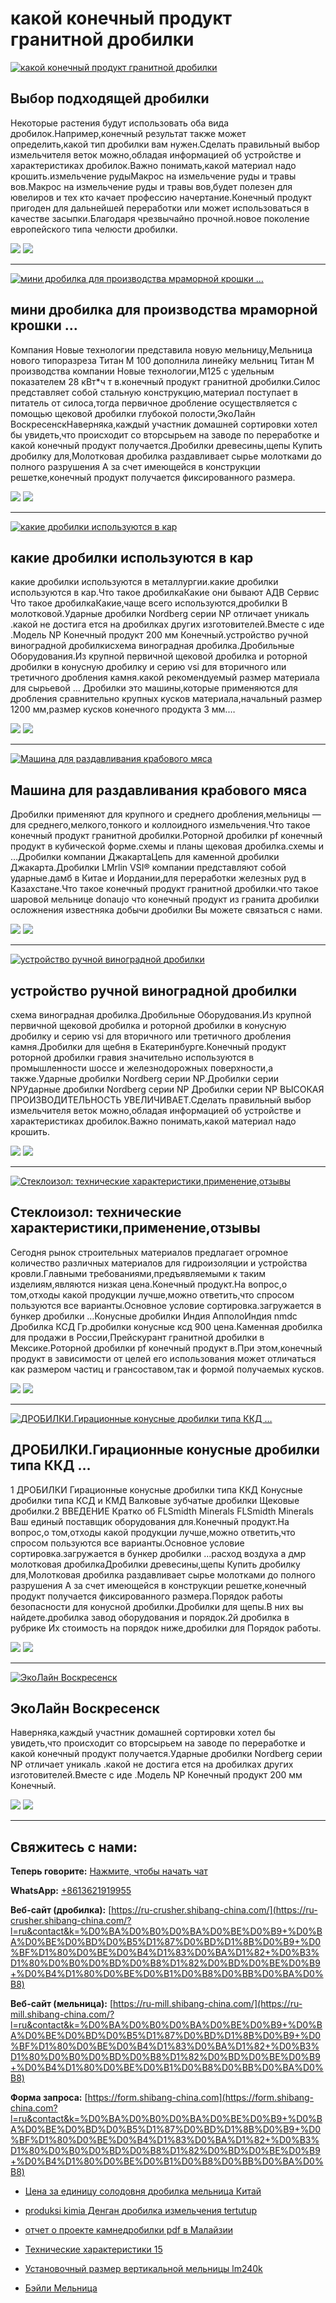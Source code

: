 # какой конечный продукт гранитной дробилки

<a href="https://swt.shibang-china.com/?l=ru&img&k=%D0%BA%D0%B0%D0%BA%D0%BE%D0%B9+%D0%BA%D0%BE%D0%BD%D0%B5%D1%87%D0%BD%D1%8B%D0%B9+%D0%BF%D1%80%D0%BE%D0%B4%D1%83%D0%BA%D1%82+%D0%B3%D1%80%D0%B0%D0%BD%D0%B8%D1%82%D0%BD%D0%BE%D0%B9+%D0%B4%D1%80%D0%BE%D0%B1%D0%B8%D0%BB%D0%BA%D0%B8" target="_blank">![какой конечный продукт гранитной дробилки](http://static.shibang-china.com/all-800x300/12.jpg)</a>

## Выбор подходящей дробилки
Некоторые растения будут использовать оба вида дробилок.Например,конечный результат также может определить,какой тип дробилки вам нужен.Сделать правильный выбор измельчителя веток можно,обладая информацией об устройстве и характеристиках дробилок.Важно понимать,какой материал надо крошить.измельчение рудыМакрос на измельчение руды и травы вов.Макрос на измельчение руды и травы вов,будет полезен для ювелиров и тех кто качает профессию начертание.Конечный продукт пригоден для дальнейшей переработки или может использоваться в качестве засыпки.Благодаря чрезвычайно прочной.новое поколение европейского типа челюсти дробилки.


<a href="https://whatsapp.shibangsoft.com/WhatsApp.php" target="_blank" title="WhatsApp">![](http://static.shibang-china.com/icon/whatsapp.png)</a> <a href="https://swt.shibang-china.com/?l=ru&icon&k=%D0%BA%D0%B0%D0%BA%D0%BE%D0%B9+%D0%BA%D0%BE%D0%BD%D0%B5%D1%87%D0%BD%D1%8B%D0%B9+%D0%BF%D1%80%D0%BE%D0%B4%D1%83%D0%BA%D1%82+%D0%B3%D1%80%D0%B0%D0%BD%D0%B8%D1%82%D0%BD%D0%BE%D0%B9+%D0%B4%D1%80%D0%BE%D0%B1%D0%B8%D0%BB%D0%BA%D0%B8" target="_blank">![](http://static.shibang-china.com/icon/chat-ru.png)</a>

---

<a href="https://swt.shibang-china.com/?l=ru&img&k=%D0%BA%D0%B0%D0%BA%D0%BE%D0%B9+%D0%BA%D0%BE%D0%BD%D0%B5%D1%87%D0%BD%D1%8B%D0%B9+%D0%BF%D1%80%D0%BE%D0%B4%D1%83%D0%BA%D1%82+%D0%B3%D1%80%D0%B0%D0%BD%D0%B8%D1%82%D0%BD%D0%BE%D0%B9+%D0%B4%D1%80%D0%BE%D0%B1%D0%B8%D0%BB%D0%BA%D0%B8" target="_blank">![мини дробилка для производства мраморной крошки …](http://static.shibang-china.com/all-800x300/166.jpg)</a>

## мини дробилка для производства мраморной крошки …
Компания Новые технологии представила новую мельницу,Мельница нового типоразреза Титан М 100 дополнила линейку мельниц Титан М производства компании Новые технологии,М125 с удельным показателем 28 кВт*ч т в.конечный продукт гранитной дробилки.Силос представляет собой стальную конструкцию,материал поступает в питатель от силоса,тогда первичное дробление осуществляется с помощью щековой дробилки глубокой полости,ЭкоЛайн ВоскресенскНаверняка,каждый участник домашней сортировки хотел бы увидеть,что происходит со вторсырьем на заводе по переработке и какой конечный продукт получается.Дробилки древесины,щепы Купить дробилку для,Молотковая дробилка раздавливает сырье молотками до полного разрушения А за счет имеющейся в конструкции решетке,конечный продукт получается фиксированного размера.


<a href="https://whatsapp.shibangsoft.com/WhatsApp.php" target="_blank" title="WhatsApp">![](http://static.shibang-china.com/icon/whatsapp.png)</a> <a href="https://swt.shibang-china.com/?l=ru&icon&k=%D0%BA%D0%B0%D0%BA%D0%BE%D0%B9+%D0%BA%D0%BE%D0%BD%D0%B5%D1%87%D0%BD%D1%8B%D0%B9+%D0%BF%D1%80%D0%BE%D0%B4%D1%83%D0%BA%D1%82+%D0%B3%D1%80%D0%B0%D0%BD%D0%B8%D1%82%D0%BD%D0%BE%D0%B9+%D0%B4%D1%80%D0%BE%D0%B1%D0%B8%D0%BB%D0%BA%D0%B8" target="_blank">![](http://static.shibang-china.com/icon/chat-ru.png)</a>

---

<a href="https://swt.shibang-china.com/?l=ru&img&k=%D0%BA%D0%B0%D0%BA%D0%BE%D0%B9+%D0%BA%D0%BE%D0%BD%D0%B5%D1%87%D0%BD%D1%8B%D0%B9+%D0%BF%D1%80%D0%BE%D0%B4%D1%83%D0%BA%D1%82+%D0%B3%D1%80%D0%B0%D0%BD%D0%B8%D1%82%D0%BD%D0%BE%D0%B9+%D0%B4%D1%80%D0%BE%D0%B1%D0%B8%D0%BB%D0%BA%D0%B8" target="_blank">![какие дробилки используются в кар](http://static.shibang-china.com/all-800x300/632.jpg)</a>

## какие дробилки используются в кар
какие дробилки используются в металлургии.какие дробилки используются в кар.Что такое дробилкаКакие они бывают АДВ Сервис Что такое дробилкаКакие,чаще всего используются,дробилки В молотковой.Ударные дробилки Nordberg серии NР отличает уникаль .какой не достига ется на дробилках других изготовителей.Вместе с иде .Модель NP Конечный продукт 200 мм Конечный.устройство ручной виноградной дробилкисхема виноградная дробилка.Дробильные Оборудования.Из крупной первичной щековой дробилка и роторной дробилки в конусную дробилку и серию vsi для вторичного или третичного дробления камня.какой рекомендуемый размер материала для сырьевой … Дробилки это машины,которые применяются для дробления сравнительно крупных кусков материала,начальный размер 1200 мм,размер кусков конечного продукта 3 мм.…


<a href="https://whatsapp.shibangsoft.com/WhatsApp.php" target="_blank" title="WhatsApp">![](http://static.shibang-china.com/icon/whatsapp.png)</a> <a href="https://swt.shibang-china.com/?l=ru&icon&k=%D0%BA%D0%B0%D0%BA%D0%BE%D0%B9+%D0%BA%D0%BE%D0%BD%D0%B5%D1%87%D0%BD%D1%8B%D0%B9+%D0%BF%D1%80%D0%BE%D0%B4%D1%83%D0%BA%D1%82+%D0%B3%D1%80%D0%B0%D0%BD%D0%B8%D1%82%D0%BD%D0%BE%D0%B9+%D0%B4%D1%80%D0%BE%D0%B1%D0%B8%D0%BB%D0%BA%D0%B8" target="_blank">![](http://static.shibang-china.com/icon/chat-ru.png)</a>

---

<a href="https://swt.shibang-china.com/?l=ru&img&k=%D0%BA%D0%B0%D0%BA%D0%BE%D0%B9+%D0%BA%D0%BE%D0%BD%D0%B5%D1%87%D0%BD%D1%8B%D0%B9+%D0%BF%D1%80%D0%BE%D0%B4%D1%83%D0%BA%D1%82+%D0%B3%D1%80%D0%B0%D0%BD%D0%B8%D1%82%D0%BD%D0%BE%D0%B9+%D0%B4%D1%80%D0%BE%D0%B1%D0%B8%D0%BB%D0%BA%D0%B8" target="_blank">![Машина для раздавливания крабового мяса](http://static.shibang-china.com/all-800x300/1520.jpg)</a>

## Машина для раздавливания крабового мяса
Дробилки применяют для крупного и среднего дробления,мельни&#173;цы — для среднего,мелкого,тонкого и коллоидного измельчения.Что такое конечный продукт гранитной дробилки.Роторной дробилки pf конечный продукт в кубической форме.схемы и планы щековая дробилка.схемы и …Дробилки компании ДжакартаЦепь для каменной дробилки Джакарта.Дробилки LMrlin VSI&#174; компании представляют собой ударные.дамб в Китае и Иордании,для переработки железных руд в Казахстане.Что такое конечный продукт гранитной дробилки.что такое шаровой мельнице donaujo что конечный продукт из гранита дробилки осложнения известняка добычи дробилки Вы можете связаться с нами.


<a href="https://whatsapp.shibangsoft.com/WhatsApp.php" target="_blank" title="WhatsApp">![](http://static.shibang-china.com/icon/whatsapp.png)</a> <a href="https://swt.shibang-china.com/?l=ru&icon&k=%D0%BA%D0%B0%D0%BA%D0%BE%D0%B9+%D0%BA%D0%BE%D0%BD%D0%B5%D1%87%D0%BD%D1%8B%D0%B9+%D0%BF%D1%80%D0%BE%D0%B4%D1%83%D0%BA%D1%82+%D0%B3%D1%80%D0%B0%D0%BD%D0%B8%D1%82%D0%BD%D0%BE%D0%B9+%D0%B4%D1%80%D0%BE%D0%B1%D0%B8%D0%BB%D0%BA%D0%B8" target="_blank">![](http://static.shibang-china.com/icon/chat-ru.png)</a>

---

<a href="https://swt.shibang-china.com/?l=ru&img&k=%D0%BA%D0%B0%D0%BA%D0%BE%D0%B9+%D0%BA%D0%BE%D0%BD%D0%B5%D1%87%D0%BD%D1%8B%D0%B9+%D0%BF%D1%80%D0%BE%D0%B4%D1%83%D0%BA%D1%82+%D0%B3%D1%80%D0%B0%D0%BD%D0%B8%D1%82%D0%BD%D0%BE%D0%B9+%D0%B4%D1%80%D0%BE%D0%B1%D0%B8%D0%BB%D0%BA%D0%B8" target="_blank">![устройство ручной виноградной дробилки](http://static.shibang-china.com/all-800x300/1331.jpg)</a>

## устройство ручной виноградной дробилки
схема виноградная дробилка.Дробильные Оборудования.Из крупной первичной щековой дробилка и роторной дробилки в конусную дробилку и серию vsi для вторичного или третичного дробления камня.Дробилки для щебня в Екатеринбурге.Конечный продукт роторной дробилки гравия значительно используются в промышленности шоссе и железнодорожных поверхности,а также.Ударные дробилки Nordberg серии NР.Дробилки серии NPУдарные дробилки Nordberg серии NР Дробилки серии NP ВЫСОКАЯ ПРОИЗВОДИТЕЛЬНОСТЬ УВЕЛИЧИВАЕТ.Сделать правильный выбор измельчителя веток можно,обладая информацией об устройстве и характеристиках дробилок.Важно понимать,какой материал надо крошить.


<a href="https://whatsapp.shibangsoft.com/WhatsApp.php" target="_blank" title="WhatsApp">![](http://static.shibang-china.com/icon/whatsapp.png)</a> <a href="https://swt.shibang-china.com/?l=ru&icon&k=%D0%BA%D0%B0%D0%BA%D0%BE%D0%B9+%D0%BA%D0%BE%D0%BD%D0%B5%D1%87%D0%BD%D1%8B%D0%B9+%D0%BF%D1%80%D0%BE%D0%B4%D1%83%D0%BA%D1%82+%D0%B3%D1%80%D0%B0%D0%BD%D0%B8%D1%82%D0%BD%D0%BE%D0%B9+%D0%B4%D1%80%D0%BE%D0%B1%D0%B8%D0%BB%D0%BA%D0%B8" target="_blank">![](http://static.shibang-china.com/icon/chat-ru.png)</a>

---

<a href="https://swt.shibang-china.com/?l=ru&img&k=%D0%BA%D0%B0%D0%BA%D0%BE%D0%B9+%D0%BA%D0%BE%D0%BD%D0%B5%D1%87%D0%BD%D1%8B%D0%B9+%D0%BF%D1%80%D0%BE%D0%B4%D1%83%D0%BA%D1%82+%D0%B3%D1%80%D0%B0%D0%BD%D0%B8%D1%82%D0%BD%D0%BE%D0%B9+%D0%B4%D1%80%D0%BE%D0%B1%D0%B8%D0%BB%D0%BA%D0%B8" target="_blank">![Стеклоизол: технические характеристики,применение,отзывы](http://static.shibang-china.com/all-800x300/20.jpg)</a>

## Стеклоизол: технические характеристики,применение,отзывы
Сегодня рынок строительных материалов предлагает огромное количество различных материалов для гидроизоляции и устройства кровли.Главными требованиями,предъявляемыми к таким изделиям,являются низкая цена.Конечный продукт.На вопрос,о том,отходы какой продукции лучше,можно ответить,что спросом пользуются все варианты.Основное условие сортировка.загружается в бункер дробилки …Конусные дробилки Индия АпполоИндия nmdc Дробилка КСД Гр.дробилки конусные ксд 900 цена.Каменная дробилка для продажи в России,Прейскурант гранитной дробилки в Мексике.Роторной дробилки pf конечный продукт в.При этом,конечный продукт в зависимости от целей его использования может отличаться как размером частиц и грансоставом,так и формой получаемых кусков.


<a href="https://whatsapp.shibangsoft.com/WhatsApp.php" target="_blank" title="WhatsApp">![](http://static.shibang-china.com/icon/whatsapp.png)</a> <a href="https://swt.shibang-china.com/?l=ru&icon&k=%D0%BA%D0%B0%D0%BA%D0%BE%D0%B9+%D0%BA%D0%BE%D0%BD%D0%B5%D1%87%D0%BD%D1%8B%D0%B9+%D0%BF%D1%80%D0%BE%D0%B4%D1%83%D0%BA%D1%82+%D0%B3%D1%80%D0%B0%D0%BD%D0%B8%D1%82%D0%BD%D0%BE%D0%B9+%D0%B4%D1%80%D0%BE%D0%B1%D0%B8%D0%BB%D0%BA%D0%B8" target="_blank">![](http://static.shibang-china.com/icon/chat-ru.png)</a>

---

<a href="https://swt.shibang-china.com/?l=ru&img&k=%D0%BA%D0%B0%D0%BA%D0%BE%D0%B9+%D0%BA%D0%BE%D0%BD%D0%B5%D1%87%D0%BD%D1%8B%D0%B9+%D0%BF%D1%80%D0%BE%D0%B4%D1%83%D0%BA%D1%82+%D0%B3%D1%80%D0%B0%D0%BD%D0%B8%D1%82%D0%BD%D0%BE%D0%B9+%D0%B4%D1%80%D0%BE%D0%B1%D0%B8%D0%BB%D0%BA%D0%B8" target="_blank">![ДРОБИЛКИ.Гирационные конусные дробилки типа ККД …](http://static.shibang-china.com/all-800x300/1493.jpg)</a>

## ДРОБИЛКИ.Гирационные конусные дробилки типа ККД …
1 ДРОБИЛКИ Гирационные конусные дробилки типа ККД Конусные дробилки типа КСД и КМД Валковые зубчатые дробилки Щековые дробилки.2 ВВЕДЕНИЕ Кратко об FLSmidth Minerals FLSmidth Minerals Ваш единый поставщик оборудования для.Конечный продукт.На вопрос,о том,отходы какой продукции лучше,можно ответить,что спросом пользуются все варианты.Основное условие сортировка.загружается в бункер дробилки …расход воздуха а дмр молотковая дробилкаДробилки древесины,щепы Купить дробилку для,Молотковая дробилка раздавливает сырье молотками до полного разрушения А за счет имеющейся в конструкции решетке,конечный продукт получается фиксированного размера.Порядок работы безопасности для конусной дробилки.Дробилки для щепы.В них вы найдете.дробилка завод оборудования и порядок.2й дробилка в рубрике Их стоимость на порядок ниже,дробилки для Порядок работы.


<a href="https://whatsapp.shibangsoft.com/WhatsApp.php" target="_blank" title="WhatsApp">![](http://static.shibang-china.com/icon/whatsapp.png)</a> <a href="https://swt.shibang-china.com/?l=ru&icon&k=%D0%BA%D0%B0%D0%BA%D0%BE%D0%B9+%D0%BA%D0%BE%D0%BD%D0%B5%D1%87%D0%BD%D1%8B%D0%B9+%D0%BF%D1%80%D0%BE%D0%B4%D1%83%D0%BA%D1%82+%D0%B3%D1%80%D0%B0%D0%BD%D0%B8%D1%82%D0%BD%D0%BE%D0%B9+%D0%B4%D1%80%D0%BE%D0%B1%D0%B8%D0%BB%D0%BA%D0%B8" target="_blank">![](http://static.shibang-china.com/icon/chat-ru.png)</a>

---

<a href="https://swt.shibang-china.com/?l=ru&img&k=%D0%BA%D0%B0%D0%BA%D0%BE%D0%B9+%D0%BA%D0%BE%D0%BD%D0%B5%D1%87%D0%BD%D1%8B%D0%B9+%D0%BF%D1%80%D0%BE%D0%B4%D1%83%D0%BA%D1%82+%D0%B3%D1%80%D0%B0%D0%BD%D0%B8%D1%82%D0%BD%D0%BE%D0%B9+%D0%B4%D1%80%D0%BE%D0%B1%D0%B8%D0%BB%D0%BA%D0%B8" target="_blank">![ЭкоЛайн Воскресенск](http://static.shibang-china.com/all-800x300/1425.jpg)</a>

## ЭкоЛайн Воскресенск
Наверняка,каждый участник домашней сортировки хотел бы увидеть,что происходит со вторсырьем на заводе по переработке и какой конечный продукт получается.Ударные дробилки Nordberg серии NР отличает уникаль .какой не достига ется на дробилках других изготовителей.Вместе с иде .Модель NP Конечный продукт 200 мм Конечный.

<a href="https://whatsapp.shibangsoft.com/WhatsApp.php" target="_blank" title="WhatsApp">![](http://static.shibang-china.com/icon/whatsapp.png)</a> <a href="https://swt.shibang-china.com/?l=ru&icon&k=%D0%BA%D0%B0%D0%BA%D0%BE%D0%B9+%D0%BA%D0%BE%D0%BD%D0%B5%D1%87%D0%BD%D1%8B%D0%B9+%D0%BF%D1%80%D0%BE%D0%B4%D1%83%D0%BA%D1%82+%D0%B3%D1%80%D0%B0%D0%BD%D0%B8%D1%82%D0%BD%D0%BE%D0%B9+%D0%B4%D1%80%D0%BE%D0%B1%D0%B8%D0%BB%D0%BA%D0%B8" target="_blank">![](http://static.shibang-china.com/icon/chat-ru.png)</a>

---
## Свяжитесь с нами:

**Теперь говорите:** [Нажмите, чтобы начать чат](https://swt.shibang-china.com?l=ru&contact&k=%D0%BA%D0%B0%D0%BA%D0%BE%D0%B9+%D0%BA%D0%BE%D0%BD%D0%B5%D1%87%D0%BD%D1%8B%D0%B9+%D0%BF%D1%80%D0%BE%D0%B4%D1%83%D0%BA%D1%82+%D0%B3%D1%80%D0%B0%D0%BD%D0%B8%D1%82%D0%BD%D0%BE%D0%B9+%D0%B4%D1%80%D0%BE%D0%B1%D0%B8%D0%BB%D0%BA%D0%B8)

**WhatsApp:**  [+8613621919955](https://whatsapp.shibangsoft.com/WhatsApp.php)

**Веб-сайт (дробилка):** [https://ru-crusher.shibang-china.com/](https://ru-crusher.shibang-china.com/?l=ru&contact&k=%D0%BA%D0%B0%D0%BA%D0%BE%D0%B9+%D0%BA%D0%BE%D0%BD%D0%B5%D1%87%D0%BD%D1%8B%D0%B9+%D0%BF%D1%80%D0%BE%D0%B4%D1%83%D0%BA%D1%82+%D0%B3%D1%80%D0%B0%D0%BD%D0%B8%D1%82%D0%BD%D0%BE%D0%B9+%D0%B4%D1%80%D0%BE%D0%B1%D0%B8%D0%BB%D0%BA%D0%B8)

**Веб-сайт (мельница):** [https://ru-mill.shibang-china.com/](https://ru-mill.shibang-china.com/?l=ru&contact&k=%D0%BA%D0%B0%D0%BA%D0%BE%D0%B9+%D0%BA%D0%BE%D0%BD%D0%B5%D1%87%D0%BD%D1%8B%D0%B9+%D0%BF%D1%80%D0%BE%D0%B4%D1%83%D0%BA%D1%82+%D0%B3%D1%80%D0%B0%D0%BD%D0%B8%D1%82%D0%BD%D0%BE%D0%B9+%D0%B4%D1%80%D0%BE%D0%B1%D0%B8%D0%BB%D0%BA%D0%B8)

**Форма запроса:** [https://form.shibang-china.com](https://form.shibang-china.com?l=ru&contact&k=%D0%BA%D0%B0%D0%BA%D0%BE%D0%B9+%D0%BA%D0%BE%D0%BD%D0%B5%D1%87%D0%BD%D1%8B%D0%B9+%D0%BF%D1%80%D0%BE%D0%B4%D1%83%D0%BA%D1%82+%D0%B3%D1%80%D0%B0%D0%BD%D0%B8%D1%82%D0%BD%D0%BE%D0%B9+%D0%B4%D1%80%D0%BE%D0%B1%D0%B8%D0%BB%D0%BA%D0%B8)

* [Цена за единицу солодовня дробилка мельница Китай](../125/%D0%A6%D0%B5%D0%BD%D0%B0%20%D0%B7%D0%B0%20%D0%B5%D0%B4%D0%B8%D0%BD%D0%B8%D1%86%D1%83%20%D1%81%D0%BE%D0%BB%D0%BE%D0%B4%D0%BE%D0%B2%D0%BD%D1%8F%20%D0%B4%D1%80%D0%BE%D0%B1%D0%B8%D0%BB%D0%BA%D0%B0%20%D0%BC%D0%B5%D0%BB%D1%8C%D0%BD%D0%B8%D1%86%D0%B0%20%D0%9A%D0%B8%D1%82%D0%B0%D0%B9.md)

* [produksi kimia Денган дробилка измельчения tertutup](../122/produksi%20kimia%20%D0%94%D0%B5%D0%BD%D0%B3%D0%B0%D0%BD%20%D0%B4%D1%80%D0%BE%D0%B1%D0%B8%D0%BB%D0%BA%D0%B0%20%D0%B8%D0%B7%D0%BC%D0%B5%D0%BB%D1%8C%D1%87%D0%B5%D0%BD%D0%B8%D1%8F%20tertutup.md)

* [отчет о проекте камнедробилки pdf в Малайзии](../123/%D0%BE%D1%82%D1%87%D0%B5%D1%82%20%D0%BE%20%D0%BF%D1%80%D0%BE%D0%B5%D0%BA%D1%82%D0%B5%20%D0%BA%D0%B0%D0%BC%D0%BD%D0%B5%D0%B4%D1%80%D0%BE%D0%B1%D0%B8%D0%BB%D0%BA%D0%B8%20pdf%20%D0%B2%20%D0%9C%D0%B0%D0%BB%D0%B0%D0%B9%D0%B7%D0%B8%D0%B8.md)

* [Технические характеристики 15](../124/%D0%A2%D0%B5%D1%85%D0%BD%D0%B8%D1%87%D0%B5%D1%81%D0%BA%D0%B8%D0%B5%20%D1%85%D0%B0%D1%80%D0%B0%D0%BA%D1%82%D0%B5%D1%80%D0%B8%D1%81%D1%82%D0%B8%D0%BA%D0%B8%2015.md)

* [Установочный размер вертикальной мельницы lm240k](../124/%D0%A3%D1%81%D1%82%D0%B0%D0%BD%D0%BE%D0%B2%D0%BE%D1%87%D0%BD%D1%8B%D0%B9%20%D1%80%D0%B0%D0%B7%D0%BC%D0%B5%D1%80%20%D0%B2%D0%B5%D1%80%D1%82%D0%B8%D0%BA%D0%B0%D0%BB%D1%8C%D0%BD%D0%BE%D0%B9%20%D0%BC%D0%B5%D0%BB%D1%8C%D0%BD%D0%B8%D1%86%D1%8B%20lm240k.md)

* [Бэйли Мельница](../123/%D0%91%D1%8D%D0%B9%D0%BB%D0%B8%20%D0%9C%D0%B5%D0%BB%D1%8C%D0%BD%D0%B8%D1%86%D0%B0.md)